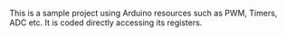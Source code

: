 This is a sample project using Arduino resources such as PWM, Timers, ADC etc. It is coded directly accessing its registers.
